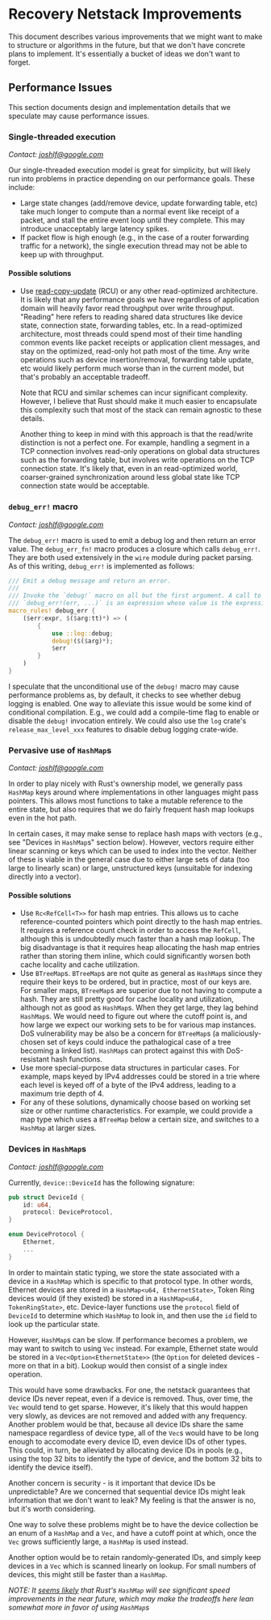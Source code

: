 # Recovery Netstack Improvements

This document describes various improvements that we might want to make to
structure or algorithms in the future, but that we don't have concrete plans to
implement. It's essentially a bucket of ideas we don't want to forget.

## Performance Issues

This section documents design and implementation details that we speculate may
cause performance issues.

### Single-threaded execution

*Contact: joshlf@google.com*

Our single-threaded execution model is great for simplicity, but will likely run
into problems in practice depending on our performance goals. These include:
- Large state changes (add/remove device, update forwarding table, etc) take
  much longer to compute than a normal event like receipt of a packet, and stall
  the entire event loop until they complete. This may introduce unacceptably
  large latency spikes.
- If packet flow is high enough (e.g., in the case of a router forwarding
  traffic for a network), the single execution thread may not be able to keep up
  with throughput.

#### Possible solutions
- Use [read-copy-update](https://en.wikipedia.org/wiki/Read-copy-update) (RCU)
  or any other read-optimized architecture. It is likely that any performance
  goals we have regardless of application domain will heavily favor read
  throughput over write throughput. "Reading" here refers to reading shared data
  structures like device state, connection state, forwarding tables, etc. In a
  read-optimized architecture, most threads could spend most of their time
  handling common events like packet receipts or application client messages,
  and stay on the optimized, read-only hot path most of the time. Any write
  operations such as device insertion/removal, forwarding table update, etc
  would likely perform much worse than in the current model, but that's probably
  an acceptable tradeoff.

  Note that RCU and similar schemes can incur significant complexity. However, I
  believe that Rust should make it much easier to encapsulate this complexity
  such that most of the stack can remain agnostic to these details.

  Another thing to keep in mind with this approach is that the read/write
  distinction is not a perfect one. For example, handling a segment in a TCP
  connection involves read-only operations on global data structures such as the
  forwarding table, but involves write operations on the TCP connection state.
  It's likely that, even in an read-optimized world, coarser-grained
  synchronization around less global state like TCP connection state would be
  acceptable.

### `debug_err!` macro

*Contact: joshlf@google.com*

The `debug_err!` macro is used to emit a debug log and then return an error
value. The `debug_err_fn!` macro produces a closure which calls `debug_err!`.
They are both used extensively in the `wire` module during packet parsing.
As of this writing, `debug_err!` is implemented as follows:

```rust
/// Emit a debug message and return an error.
///
/// Invoke the `debug!` macro on all but the first argument. A call to
/// `debug_err!(err, ...)` is an expression whose value is the expression `err`.
macro_rules! debug_err {
    ($err:expr, $($arg:tt)*) => (
        {
            use ::log::debug;
            debug!($($arg)*);
            $err
        }
    )
}
```

I speculate that the unconditional use of the `debug!` macro may cause
performance problems as, by default, it checks to see whether debug logging is
enabled. One way to alleviate this issue would be some kind of conditional
compilation. E.g., we could add a compile-time flag to enable or disable the
`debug!` invocation entirely. We could also use the `log` crate's
`release_max_level_xxx` features to disable debug logging crate-wide.

### Pervasive use of `HashMap`s

*Contact: joshlf@google.com*

In order to play nicely with Rust's ownership model, we generally pass `HashMap`
keys around where implementations in other languages might pass pointers. This
allows most functions to take a mutable reference to the entire state, but also
requires that we do fairly frequent hash map lookups even in the hot path.

In certain cases, it may make sense to replace hash maps with vectors (e.g., see
"Devices in `HashMap`s" section below). However, vectors require either linear
scanning or keys which can be used to index into the vector. Neither of these is
viable in the general case due to either large sets of data (too large to
linearly scan) or large, unstructured keys (unsuitable for indexing directly
into a vector).

#### Possible solutions
- Use `Rc<RefCell<T>>` for hash map entries. This allows us to cache
  reference-counted pointers which point directly to the hash map entries. It
  requires a reference count check in order to access the `RefCell`, although
  this is undoubtedly much faster than a hash map lookup. The big disadvantage
  is that it requires heap allocating the hash map entries rather than storing
  them inline, which could significantly worsen both cache locality and cache
  utilization.
- Use `BTreeMap`s. `BTreeMap`s are not quite as general as `HashMap`s since they
  require their keys to be ordered, but in practice, most of our keys are. For
  smaller maps, `BTreeMap`s are superior due to not having to compute a hash.
  They are still pretty good for cache locality and utilization, although not as
  good as `HashMap`s. When they get large, they lag behind `HashMap`s. We would
  need to figure out where the cutoff point is, and how large we expect our
  working sets to be for various map instances. DoS vulnerability may be also be
  a concern for `BTreeMap`s (a maliciously-chosen set of keys could induce the
  pathalogical case of a tree becoming a linked list). `HashMap`s can protect
  against this with DoS-resistant hash functions.
- Use more special-purpose data structures in particular cases. For example,
  maps keyed by IPv4 addresses could be stored in a trie where each level is
  keyed off of a byte of the IPv4 address, leading to a maximum trie depth of 4.
- For any of these solutions, dynamically choose based on working set size or
  other runtime characteristics. For example, we could provide a map type which
  uses a `BTreeMap` below a certain size, and switches to a `HashMap` at larger
  sizes.

### Devices in `HashMap`s

*Contact: joshlf@google.com*

Currently, `device::DeviceId` has the following signature:

```rust
pub struct DeviceId {
    id: u64,
    protocol: DeviceProtocol,
}

enum DeviceProtocol {
    Ethernet,
    ...
}
```

In order to maintain static typing, we store the state associated with a device
in a `HashMap` which is specific to that protocol type. In other words, Ethernet
devices are stored in a `HashMap<u64, EthernetState>`, Token Ring devices would
(if they existed) be stored in a `HashMap<u64, TokenRingState>`, etc.
Device-layer functions use the `protocol` field of `DeviceId` to determine which
`HashMap` to look in, and then use the `id` field to look up the particular
state.

However, `HashMap`s can be slow. If performance becomes a problem, we may want
to switch to using `Vec` instead. For example, Ethernet state would be stored in
a `Vec<Option<EthernetState>>` (the `Option` for deleted devices - more on that
in a bit). Lookup would then consist of a single index operation.

This would have some drawbacks. For one, the netstack guarantees that device IDs
never repeat, even if a device is removed. Thus, over time, the `Vec` would tend
to get sparse. However, it's likely that this would happen very slowly, as
devices are not removed and added with any frequency. Another problem would be
that, because all device IDs share the same namespace regardless of device type,
all of the `Vec`s would have to be long enough to accomodate every device ID,
even device IDs of other types. This could, in turn, be alleviated by allocating
device IDs in pools (e.g., using the top 32 bits to identify the type of device,
and the bottom 32 bits to identify the device itself).

Another concern is security - is it important that device IDs be unpredictable?
Are we concerned that sequential device IDs might leak information that we don't
want to leak? My feeling is that the answer is no, but it's worth considering.

One way to solve these problems might be to have the device collection be an
enum of a `HashMap` and a `Vec`, and have a cutoff point at which, once the
`Vec` grows sufficiently large, a `HashMap` is used instead.

Another option would be to retain randomly-generated IDs, and simply keep
devices in a `Vec` which is scanned linearly on lookup. For small numbers of
devices, this might still be faster than a `HashMap`.

*NOTE: It [seems likely](https://github.com/rust-lang/rust/pull/56241) that
Rust's `HashMap` will see significant speed improvements in the near future,
which may make the tradeoffs here lean somewhat more in favor of using
`HashMap`s*
